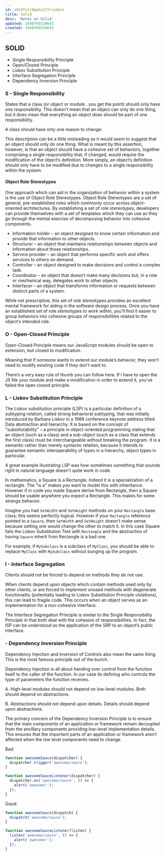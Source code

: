 ```yaml
---
id: v0z9fulz9ppks272rcydyni
title: Solid
desc: 'Notes on Solid'
updated: 1648760320643
created: 1648760320643
---
```

## SOLID

- Single Responsibility Principle
- Open/Closed Principle
- Liskov Substitution Principle
- Interface Segregation Principle
- Dependency Inversion Principle

### S - Single Responsibility

States that a class (or object or module.. you get the point) should only have one responsibility. This doesn’t mean that an object can only do one thing, but it does mean that everything an object does should be part of one responsibility.

A class should have only one reason to change:

This description can be a little misleading as it would seem to suggest that an object should only do one thing. What is meant by this assertion, however, is that an object should have a cohesive set of behaviors, together comprising a single responsibility that, if changed, would require the modification of the object’s definition.  More simply, an object’s definition should only have to be modified due to changes to a single responsibility within the system.

#### Object Role Stereotypes

One approach which can aid in the organization of behavior within a system is the use of Object Role Stereotypes.  Object Role Stereotypes are a set of general, pre-established roles which commonly occur across object-oriented architectures.  By establishing a set of role stereotypes, developers can provide themselves with a set of templates which they can use as they go through the mental exercise of decomposing behavior into cohesive components.

- Information holder – an object designed to know certain information and provide that information to other objects.
- Structurer – an object that maintains relationships between objects and information about those relationships.
- Service provider – an object that performs specific work and offers services to others on demand.
- Controller – an object designed to make decisions and control a complex task.
- Coordinator – an object that doesn’t make many decisions but, in a rote or mechanical way, delegates work to other objects.
- Interfacer – an object that transforms information or requests between distinct parts of a system.

While not prescriptive, this set of role stereotypes provides an excellent mental framework for aiding in the software design process.  Once you have an established  set of role stereotypes to work within, you’ll find it easier to group behaviors into cohesive groups of responsibilities related to the object’s intended role.

### O - Open-Closed Principle

Open-Closed Principle means our JavaScript modules should be open to extension, but closed to modification.

Meaning that if someone wants to extend our module’s behavior, they won’t need to modify existing code if they don’t want to.

There’s a very easy rule of thumb you can follow here. If I have to open the JS file your module and make a modification in order to extend it, you’ve failed the open closed principle.

### L - Liskov Substitution Principle

The Liskov substitution principle (LSP) is a particular definition of a subtyping relation, called strong behavioral subtyping, that was initially introduced by Barbara Liskov in a 1988 conference keynote address titled Data abstraction and hierarchy. It is based on the concept of "substitutability" – a principle in object-oriented programming stating that an object (such as a class) and a sub-object (such as a class that extends the first class) must be interchangeable without breaking the program. It is a semantic rather than merely syntactic relation, because it intends to guarantee semantic interoperability of types in a hierarchy, object types in particular.

A great example illustrating LSP was how sometimes something that sounds right in natural language doesn't quite work in code.

In mathematics, a Square is a Rectangle. Indeed it is a specialization of a rectangle. The "is a" makes you want to model this with inheritance. However if in code you made Square derive from Rectangle, then a Square should be usable anywhere you expect a Rectangle. This makes for some strange behavior.

Imagine you had `SetWidth` and `SetHeight` methods on your `Rectangle` base class; this seems perfectly logical. However if your `Rectangle` reference pointed to a `Square`, then `SetWidth` and `SetHeight` doesn't make sense because setting one would change the other to match it. In this case Square fails the Liskov Substitution Test with `Rectangle` and the abstraction of having `Square` inherit from Rectangle is a bad one.

For example, if `MySubclass` is a subclass of `MyClass`, you should be able to replace `MyClass` with `MySubclass` without bunging up the program.

### I - Interface Segregation

Clients should not be forced to depend on methods they do not use.

When clients depend upon objects which contain methods used only by other clients, or are forced to implement unused methods with degenerate functionality (potentially leading to Liskov Substitution Principle violations), this can lead to fragile code. This occurs when an object serves as an implementation for a non-cohesive interface.

The Interface Segregation Principle is similar to the Single Responsibility Principle in that both deal with the cohesion of responsibilities. In fact, the ISP can be understood as the application of the SRP to an object’s public interface.

### - Dependency Inversion Principle

Dependency Injection and Inversion of Controls also mean the same thing. This is the most famous principle out of the bunch.

Dependency Injection is all about handing over control from the function itself to the caller of the function. In our case its defining who controls the type of parameters the function receives.

A. High-level modules should not depend on low-level modules. Both should depend on abstractions.

B. Abstractions should not depend upon details.  Details should depend upon abstractions.

The primary concern of the Dependency Inversion Principle is to ensure that the main components of an application or framework remain decoupled from the ancillary components providing low-level implementation details.  This ensures that the important parts of an application or framework aren’t affected when the low level components need to change.

Bad:

```javascript
function awesomeSauce(dispatcher) {
  dispatcher.trigger('awesome/sauce');
}

function awesomeSauceListener(dispatcher) {
  dispatcher.on('awesome/sauce', () => {
    alert('awesome!');
  });
}
```

Good:

```javascript
function awesomeSauce(dispatch) {
  dispatch('awesome/sauce');
}

function awesomeSauceListener(listen) {
  listen('awesome/sauce', () => {
    alert('awesome!');
  });
}
```
